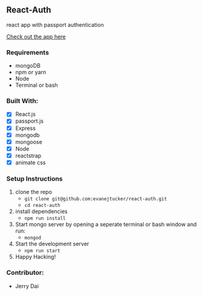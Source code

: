 ## React-Auth
react app with passport authentication

[Check out the app here](https://react-auth-simple.herokuapp.com/)

### Requirements
* mongoDB
* npm or yarn
* Node
* Terminal or bash

### Built With:
- [x]  React.js
- [x]  passport.js
- [x]  Express
- [x]  mongodb
- [x]  mongoose
- [x]  Node
- [x]  reactstrap
- [x]  animate css

### Setup Instructions
1. clone the repo 
    * `git clone git@github.com:evanejtucker/react-auth.git`
    * `cd react-auth`
2. install dependencies
    * `npm run install`
3. Start mongo server by opening a seperate terminal or bash window and run:
    * `mongod`
4. Start the development server
    * `npm run start`
5. Happy Hacking!

### Contributor:
* Jerry Dai

    
